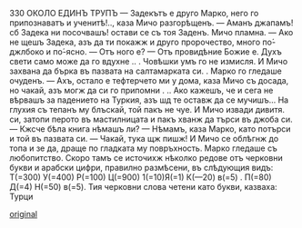 ﻿330	ОКОЛО ЕДИНЪ ТРУПЪ
— Задекътъ е друго Марко, него го припознаватъ и ученитѣ!.., каза Мичо разгорѣщенъ.
— Аманъ джапамъ! сб Задека ни посочвашъ! остави се съ тоя Заденъ.
Мичо пламна.
— Ако не щешъ Задека, азъ да ти покажж и друго пророчество, много по́-джлбоко и по́-ясно.
— Отъ ного е?
— Отъ провидѣние Божие е. Духъ свети само може да го вдухне .. . Човѣшки умъ го не измисля.
И Мичо захвана да бърка въ пазвата на салтамарката си.
. Марко го гледаше очуденъ.
— Ахъ, остало е тефтерчето ми у дома, каза Мичо съ досада, но чакай, азъ могж да си го припомни . .. Ако кажешъ, че и сега не вѣрвашъ за падението на Туркия, азъ шд те оставж да се мучишъ... На глухия съ тепанъ му блъскай, той пакъ не чуе.
И Мичо извади дивитя. си, затопи перото въ мастилницата и пакъ хванж да търси въ джоба си.
— Кжсче бѣла книга нѣмашъ ли?
— Нѣмамъ, каза Марко, като потърси и той въ пазвата си.
— Чакай, тука щж пишж!
И Мичо се облѣгнж до топа и зе да, драще по гладката му повръхность.
Марко гледаше съ любопитство.
Скоро тамъ се источихж нѣколко редове отъ черковни букви и арабски цифри, правилно размѣсени, въ слѣдующия видъ:
Т(=300) У(=400) Р(=100) Ц(=900) 1(=10)Я(=1) К(—20) в(=5)
. П(=80)	Д(=4) Н(=50) в(=5).
Тия черковни слова четени като букви, казваха: Турци

[original](images/369.jpg)